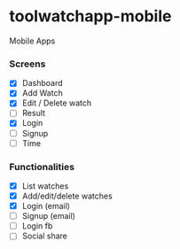 # toolwatchapp-mobile
Mobile Apps

### Screens

- [x] Dashboard
- [x] Add Watch
- [x] Edit / Delete watch
- [ ] Result
- [x] Login
- [ ] Signup
- [ ] Time

### Functionalities

- [x] List watches
- [x] Add/edit/delete watches
- [x] Login (email)
- [ ] Signup (email)
- [ ] Login fb
- [ ] Social share
